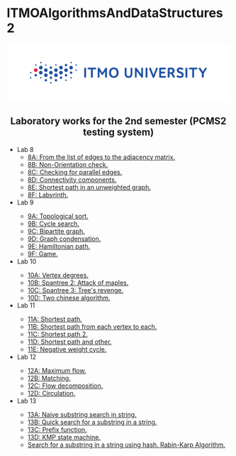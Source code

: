 # ITMOAlgorithmsAndDataStructures2
<img src = "https://github.com/annchous/ITMOAlgorithmsAndDataStructures2/blob/master/itmolog.png">
<h2 align = "center">Laboratory works for the 2nd semester (PCMS2 testing system)</h2>
<ul>
  <li>Lab 8
    <ul>
      <li><a href = "https://github.com/annchous/ITMOAlgorithmsAndDataStructures2/tree/master/8A/main.cpp">8A: From the list of edges to the      adjacency matrix.</a></li>
      <li><a href = "https://github.com/annchous/ITMOAlgorithmsAndDataStructures2/tree/master/8B/main.cpp">8B: Non-Orientation check.</a></li>
      <li><a href = "https://github.com/annchous/ITMOAlgorithmsAndDataStructures2/tree/master/8C/main.cpp">8C: Checking for parallel edges.</a></li>
      <li><a href = "https://github.com/annchous/ITMOAlgorithmsAndDataStructures2/tree/master/8D/main.cpp">8D: Connectivity components.</a></li>
      <li><a href = "https://github.com/annchous/ITMOAlgorithmsAndDataStructures2/tree/master/8E/main.cpp">8E: Shortest path in an unweighted graph.</a></li>
      <li><a href = "https://github.com/annchous/ITMOAlgorithmsAndDataStructures2/tree/master/8F/main.cpp">8F: Labyrinth.</a></li>
    </ul>
  </li>
  <li>Lab 9</li>
  <ul>
      <li><a href = "https://github.com/annchous/ITMOAlgorithmsAndDataStructures2/tree/master/9A/main.cpp">9A: Topological sort.</a></li>
      <li><a href = "https://github.com/annchous/ITMOAlgorithmsAndDataStructures2/tree/master/9B/main.cpp">9B: Cycle search.</a></li>
      <li><a href = "https://github.com/annchous/ITMOAlgorithmsAndDataStructures2/tree/master/9C/main.cpp">9C: Bipartite graph.</a></li>
      <li><a href = "https://github.com/annchous/ITMOAlgorithmsAndDataStructures2/tree/master/9D/main.cpp">9D: Graph condensation.</a></li>
      <li><a href = "https://github.com/annchous/ITMOAlgorithmsAndDataStructures2/tree/master/9E/main.cpp">9E: Hamiltonian path.</a></li>
      <li><a href = "https://github.com/annchous/ITMOAlgorithmsAndDataStructures2/tree/master/9F/main.cpp">9F: Game.</a></li>
    </ul>
  </li>
  <li>Lab 10</li>
  <ul>
      <li><a href = "https://github.com/annchous/ITMOAlgorithmsAndDataStructures2/tree/master/10A/main.cpp">10A: Vertex degrees.</a></li>
      <li><a href = "https://github.com/annchous/ITMOAlgorithmsAndDataStructures2/tree/master/10B/main.cpp">10B: Spantree 2: Attack of maples.</a></li>
      <li><a href = "https://github.com/annchous/ITMOAlgorithmsAndDataStructures2/tree/master/10C/main.cpp">10C: Spantree 3: Tree's revenge.</a></li>
      <li><a href = "https://github.com/annchous/ITMOAlgorithmsAndDataStructures2/tree/master/10D/main.cpp">10D: Two chinese algorithm.</a></li>
    </ul>
  </li>
  <li>Lab 11</li>
  <ul>
      <li><a href = "https://github.com/annchous/ITMOAlgorithmsAndDataStructures2/tree/master/11A/main.cpp">11A: Shortest path.</a></li>
      <li><a href = "https://github.com/annchous/ITMOAlgorithmsAndDataStructures2/tree/master/11B/main.cpp">11B: Shortest path from each vertex to each.</a></li>
      <li><a href = "https://github.com/annchous/ITMOAlgorithmsAndDataStructures2/tree/master/11C/main.cpp">11C: Shortest path 2.</a></li>
      <li><a href = "https://github.com/annchous/ITMOAlgorithmsAndDataStructures2/tree/master/11D/main.cpp">11D: Shortest path and other.</a></li>
  <li><a href = "https://github.com/annchous/ITMOAlgorithmsAndDataStructures2/tree/master/11E/main.cpp">11E: Negative weight cycle.</a></li>
    </ul>
  </li>
    <li>Lab 12</li>
  <ul>
      <li><a href = "https://github.com/annchous/ITMOAlgorithmsAndDataStructures2/tree/master/12A/main.cpp">12A: Maximum flow.</a></li>
      <li><a href = "https://github.com/annchous/ITMOAlgorithmsAndDataStructures2/tree/master/12B/main.cpp">12B: Matching.</a></li>
      <li><a href = "https://github.com/annchous/ITMOAlgorithmsAndDataStructures2/tree/master/12C/main.cpp">12C: Flow decomposition.</a></li>
      <li><a href = "https://github.com/annchous/ITMOAlgorithmsAndDataStructures2/tree/master/12D/main.cpp">12D: Circulation.</a></li>
    </ul>
    <li>Lab 13</li>
  <ul>
      <li><a href = "https://github.com/annchous/ITMOAlgorithmsAndDataStructures2/tree/master/13A/main.cpp">13A: Naive substring search in string.</a></li>
      <li><a href = "https://github.com/annchous/ITMOAlgorithmsAndDataStructures2/tree/master/13B/main.cpp">13B: Quick search for a substring in a string.</a></li>
      <li><a href = "https://github.com/annchous/ITMOAlgorithmsAndDataStructures2/tree/master/13C/main.cpp">13C: Prefix function.</a></li>
      <li><a href = "https://github.com/annchous/ITMOAlgorithmsAndDataStructures2/tree/master/13D/main.cpp">13D: KMP state machine.</a></li>
  <li><a href = "https://github.com/annchous/ITMOAlgorithmsAndDataStructures2/tree/master/RabinKarp/main.cpp">Search for a substring in a string using hash. Rabin-Karp Algorithm.</a></li>
    </ul>
  </li>
